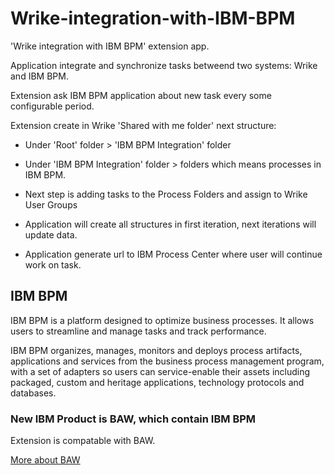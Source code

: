 # Wrike-integration-with-IBM-BPM

'Wrike integration with IBM BPM' extension app.

Application integrate and synchronize tasks betweend two systems: Wrike and IBM BPM.

Extension ask IBM BPM application about new task every some configurable period.

Extension create in Wrike 'Shared with me folder' next structure:

- Under 'Root' folder > 'IBM BPM Integration' folder
- Under 'IBM BPM Integration' folder > folders which means processes in IBM BPM.
- Next step is adding tasks to the Process Folders and assign to Wrike User Groups

- Application will create all structures in first iteration,
  next iterations will update data.
- Application generate url to IBM Process Center where user will continue work on task.

## IBM BPM

IBM BPM is a platform designed to optimize business processes. It allows users to streamline and manage tasks and track performance.

IBM BPM organizes, manages, monitors and deploys process artifacts, applications and services from the business process management program,
with a set of adapters so users can service-enable their assets including packaged,
custom and heritage applications, technology protocols and databases.

### New IBM Product is BAW, which contain IBM BPM

Extension is compatable with BAW.

[More about BAW](https://www.ibm.com/products/business-automation-workflow)

